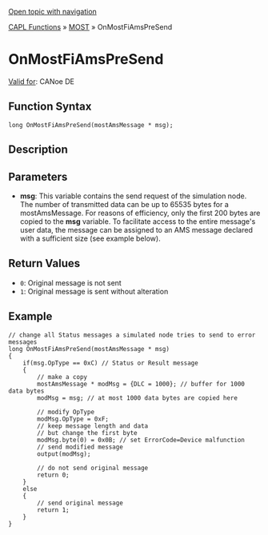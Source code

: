 [Open topic with navigation](../../../../../CANoeDEFamily.htm#Topics/CAPLFunctions/MOST/EventProcedures/CAPLfunctionOnMOSTFiAmsPreSend.md)

[CAPL Functions](../../CAPLfunctions.md) » [MOST](../CAPLfunctionsMOSTOverview.md) » OnMostFiAmsPreSend

# OnMostFiAmsPreSend

[Valid for](../../../Shared/FeatureAvailability.md): CANoe DE

## Function Syntax

```plaintext
long OnMostFiAmsPreSend(mostAmsMessage * msg);
```

## Description

## Parameters

- **msg**: This variable contains the send request of the simulation node. The number of transmitted data can be up to 65535 bytes for a mostAmsMessage. For reasons of efficiency, only the first 200 bytes are copied to the **msg** variable. To facilitate access to the entire message's user data, the message can be assigned to an AMS message declared with a sufficient size (see example below).

## Return Values

- `0`: Original message is not sent
- `1`: Original message is sent without alteration

## Example

```plaintext
// change all Status messages a simulated node tries to send to error messages
long OnMostFiAmsPreSend(mostAmsMessage * msg)
{
    if(msg.OpType == 0xC) // Status or Result message
    {
        // make a copy
        mostAmsMessage * modMsg = {DLC = 1000}; // buffer for 1000 data bytes
        modMsg = msg; // at most 1000 data bytes are copied here

        // modify OpType
        modMsg.OpType = 0xF;
        // keep message length and data
        // but change the first byte
        modMsg.byte(0) = 0x0B; // set ErrorCode=Device malfunction
        // send modified message
        output(modMsg);

        // do not send original message
        return 0;
    }
    else
    {
        // send original message
        return 1;
    }
}
```
